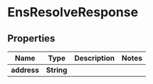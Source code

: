 

# EnsResolveResponse


## Properties

| Name | Type | Description | Notes |
|------------ | ------------- | ------------- | -------------|
|**address** | **String** |  |  |



